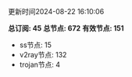 更新时间2024-08-22 16:10:06

**总订阅: 45**
**总节点: 672**
**有效节点: 151**
- ss节点: 15
- v2ray节点: 132
- trojan节点: 4
